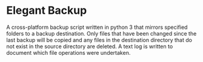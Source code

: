 # Elegant Backup

A cross-platform backup script written in python 3 that
mirrors specified folders to a backup destination.
Only files that have been changed since the last backup
will be copied and any files in the destination directory
that do not exist in the source directory are deleted.
A text log is written to document which file operations were
undertaken.